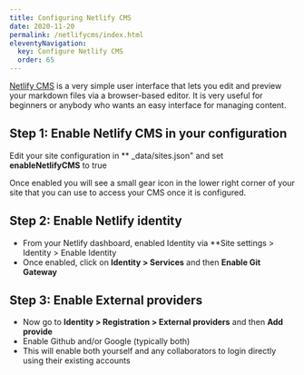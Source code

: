 ```yaml
---
title: Configuring Netlify CMS 
date: 2020-11-20
permalink: /netlifycms/index.html
eleventyNavigation:
  key: Configure Netlify CMS
  order: 65 
---
```

[Netlify CMS](https://www.netlifycms.org/) is a very simple user interface that lets you edit and preview your markdown files via a browser-based editor. It is very useful for beginners or anybody who wants an easy interface for managing content.

## Step 1: Enable Netlify CMS in your configuration

Edit your site configuration in ** _data/sites.json" and set **enableNetlifyCMS** to true

Once enabled you will see a small gear icon in the lower right corner of your site that you can use to access your CMS once it is configured.

## Step 2: Enable Netlify identity

* From your Netlify dashboard, enabled Identity via **Site settings > Identity > Enable Identity
* Once enabled, click on **Identity > Services** and then **Enable Git Gateway**

## Step 3: Enable External providers

* Now go to **Identity > Registration > External providers** and then **Add provide**
* Enable Github and/or Google (typically both)
* This will enable both yourself and any collaborators to login directly using their existing accounts
